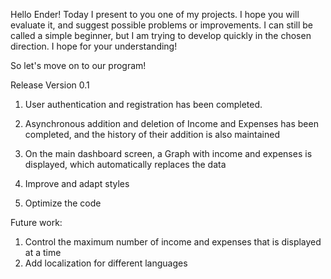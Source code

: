 Hello Ender! Today I present to you one of my projects. I hope you will evaluate it, and suggest possible problems or improvements. I can still be called a simple beginner, but I am trying to develop quickly in the chosen direction. I hope for your understanding!

So let's move on to our program!

Release Version 0.1

1. User authentication and registration has been completed.

2. Asynchronous addition and deletion of Income and Expenses has been completed, and the history of their addition is also maintained

3. On the main dashboard screen, a Graph with income and expenses is displayed, which automatically replaces the data
  
4. Improve and adapt styles

5. Optimize the code

Future work:

1. Control the maximum number of income and expenses that is displayed at a time
2. Add localization for different languages

